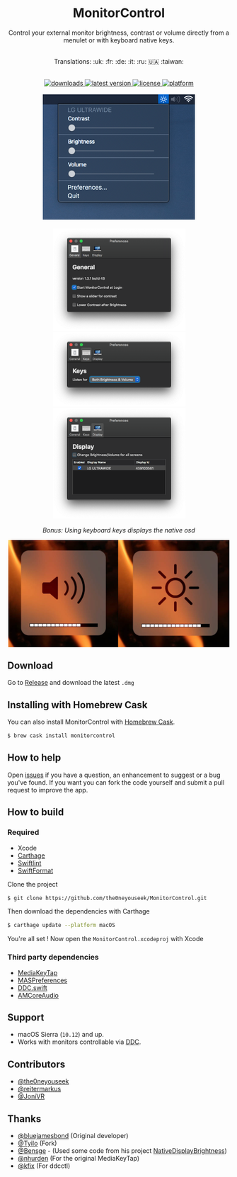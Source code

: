 <h1 align="center"> MonitorControl </h1>

<!-- subtext -->
<div align="center">
Control your external monitor brightness, contrast or volume directly from a menulet or with keyboard native keys.
</div>

<br/>

<!-- Language emoji -->
<div align="center">
    <p>Translations: :uk: :fr: :de: :it: :ru: 🇺🇦 :taiwan:</p>
</div>

<br/>

<!-- shields -->
<div align="center">
    <!-- downloads -->
    <a href="https://github.com/the0neyouseek/MonitorControl/releases">
        <img src="https://img.shields.io/github/downloads/the0neyouseek/MonitorControl/total.svg" alt="downloads"/>
    </a>
    <!-- version -->
    <a href="https://github.com/the0neyouseek/MonitorControl/releases/latest">
        <img src="https://img.shields.io/github/release/the0neyouseek/MonitorControl.svg" alt="latest version"/>
    </a>
    <!-- license -->
    <a href="https://github.com/the0neyouseek/MonitorControl/blob/master/License.txt">
        <img src="https://img.shields.io/github/license/the0neyouseek/MonitorControl.svg" alt="license"/>
    </a>
    <!-- platform -->
    <a href="https://github.com/the0neyouseek/MonitorControl">
        <img src="https://img.shields.io/badge/platform-macOS-lightgrey.svg" alt="platform"/>
    </a>
</div>

<br/>

<div align="center">
    <img src="./.github/menulet.png"  alt="menulet screenshot"/>
    <br/><br/>
    <img src="./.github/menugeneral.png" width="299" alt="general screenshot"/><img src="./.github/menukeys.png" width="299" alt="keys screenshot"/><img src="./.github/menudisplay.png" width="299" alt="display screenshot"/>

<br/>

*Bonus: Using keyboard keys displays the native osd*

<img src="./.github/osd.jpg" width="500" align="center" alt="osd screenshot"/>
</div>

## Download

Go to [Release](https://github.com/the0neyouseek/MonitorControl/releases/latest) and download the latest `.dmg`

## Installing with Homebrew Cask

You can also install MonitorControl with [Homebrew Cask](https://github.com/Homebrew/homebrew-cask).

```bash
$ brew cask install monitorcontrol
```

## How to help

Open [issues](https://github.com/the0neyouseek/MonitorControl/issues) if you have a question, an enhancement to suggest or a bug you've found. If you want you can fork the code yourself and submit a pull request to improve the app.

## How to build

### Required

- Xcode
- [Carthage](https://github.com/Carthage/Carthage)
- [Swiftlint](https://github.com/realm/SwiftLint)
- [SwiftFormat](https://github.com/nicklockwood/SwiftFormat)

Clone the project
```sh
$ git clone https://github.com/the0neyouseek/MonitorControl.git
```
Then download the dependencies with Carthage
```sh
$ carthage update --platform macOS
```

You're all set ! Now open the `MonitorControl.xcodeproj` with Xcode

### Third party dependencies

- [MediaKeyTap](https://github.com/the0neyouseek/MediaKeyTap)
- [MASPreferences](https://github.com/shpakovski/MASPreferences)
- [DDC.swift](https://github.com/reitermarkus/DDC.swift)
- [AMCoreAudio](https://github.com/rnine/AMCoreAudio)

## Support
- macOS Sierra (`10.12`) and up.
- Works with monitors controllable via [DDC](https://en.wikipedia.org/wiki/Display_Data_Channel).

## Contributors
- [@the0neyouseek](https://github.com/the0neyouseek)
- [@reitermarkus](https://github.com/reitermarkus)
- [@JoniVR](https://github.com/JoniVR)

## Thanks
- [@bluejamesbond](https://github.com/bluejamesbond/) (Original developer)
- [@Tyilo](https://github.com/Tyilo/) (Fork)
- [@Bensge](https://github.com/Bensge/) - (Used some code from his project [NativeDisplayBrightness](https://github.com/Bensge/NativeDisplayBrightness))
- [@nhurden](https://github.com/nhurden/) (For the original MediaKeyTap)
- [@kfix](https://github.com/kfix/ddcctl) (For ddcctl)
